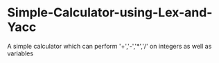 # Simple-Calculator-using-Lex-and-Yacc
A simple calculator which can perform '+','-','*','/' on integers as well as variables
